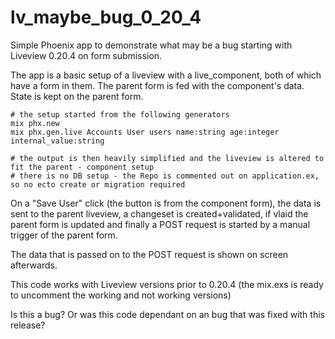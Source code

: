 # lv_maybe_bug_0_20_4
Simple Phoenix app to demonstrate what may be a bug starting with Liveview 0.20.4 on form submission.

The app is a basic setup of a liveview with a live_component, both of which have a form in them. The parent form is fed with the component's data.
State is kept on the parent form.

```
# the setup started from the following generators
mix phx.new
mix phx.gen.live Accounts User users name:string age:integer internal_value:string

# the output is then heavily simplified and the liveview is altered to fit the parent - component setup
# there is no DB setup - the Repo is commented out on application.ex, so no ecto create or migration required
```

On a "Save User" click (the button is from the component form), the data is sent to the parent liveview, a changeset is created+validated, if vlaid the parent form is updated and finally a POST request is started by a manual trigger of the parent form.

The data that is passed on to the POST request is shown on screen afterwards.

This code works with Liveview versions prior to 0.20.4
(the mix.exs is ready to uncomment the working and not working versions)

Is this a bug? Or was this code dependant on an bug that was fixed with this release?
